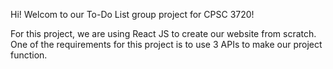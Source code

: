 Hi! Welcom to our To-Do List group project for CPSC 3720!

For this project, we are using React JS to create our website from scratch.
One of the requirements for this project is to use 3 APIs to make our project function.

